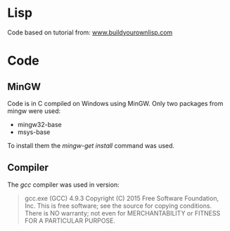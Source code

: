 # Lisp
Code based on tutorial from: www.buildyourownlisp.com

# Code

## MinGW
Code is in C compiled on Windows using MinGW.
Only two packages from mingw were used:
  - mingw32-base
  - msys-base

To install them the _mingw-get install_ command was used.

## Compiler
The _gcc_ compiler was used in version:

> gcc.exe (GCC) 4.9.3
> Copyright (C) 2015 Free Software Foundation, Inc.
> This is free software; see the source for copying conditions.  There is NO
> warranty; not even for MERCHANTABILITY or FITNESS FOR A PARTICULAR PURPOSE.

